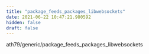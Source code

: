```yaml
---
title: "package_feeds_packages_libwebsockets"
date: 2021-06-22 10:47:21.980592
hidden: false
draft: false
---
```


ath79/generic/package_feeds_packages_libwebsockets

